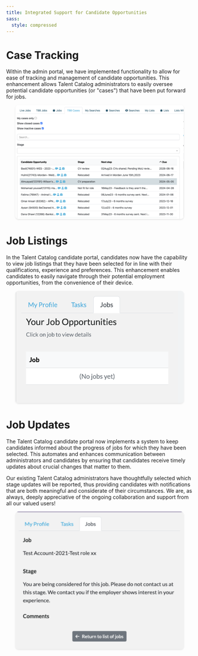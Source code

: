 ```yaml
---
title: Integrated Support for Candidate Opportunities
sass:
  style: compressed
---
```



<style>
.card-image-container {
  text-align: center;
}

.card-image {
  max-width: 90%;
  box-shadow: 0 2px 4px rgba(0, 0, 0, 0.1);
  border-radius: 8px;
}
</style>

# Case Tracking

Within the admin portal, we have implemented functionality to allow for ease of tracking and management of candidate 
opportunities. This enhancement allows Talent Catalog administrators to easily oversee potential candidate 
opportunities (or "cases") that have been put forward for jobs.

<div class="card-image-container">
  <img src="./../assets/images/v210/CandidateOpportunities.png" alt="Job Opportunity Cases" class="card-image">
</div>

# Job Listings

In the Talent Catalog candidate portal, candidates now have the capability to view job listings that they have been 
selected for in line with their qualifications, experience and preferences. This enhancement enables candidates to 
easily navigate through their potential employment opportunities, from the convenience of their device.

<div class="card-image-container">
  <img src="./../assets/images/v210/JobListings.png" alt="Candidate Job Listings" class="card-image">
</div>

# Job Updates

The Talent Catalog candidate portal now implements a system to keep candidates informed about the progress of jobs for 
which they have been selected. This automates and enhances communication between administrators and candidates by 
ensuring that candidates receive timely updates about crucial changes that matter to them. 

Our existing Talent Catalog administrators have thoughtfully selected which stage updates will be reported, thus
providing candidates with notifications that are both meaningful and considerate of their circumstances. We are, as
always, deeply appreciative of the ongoing collaboration and support from all our valued users!

<div class="card-image-container">
  <img src="./../assets/images/v210/JobStageUpdates.png" alt="Candidate Job Stage Updates" class="card-image">
</div>
